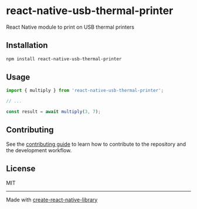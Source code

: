 # react-native-usb-thermal-printer

React Native module to print on USB thermal printers

## Installation

```sh
npm install react-native-usb-thermal-printer
```

## Usage


```js
import { multiply } from 'react-native-usb-thermal-printer';

// ...

const result = await multiply(3, 7);
```


## Contributing

See the [contributing guide](CONTRIBUTING.md) to learn how to contribute to the repository and the development workflow.

## License

MIT

---

Made with [create-react-native-library](https://github.com/callstack/react-native-builder-bob)

